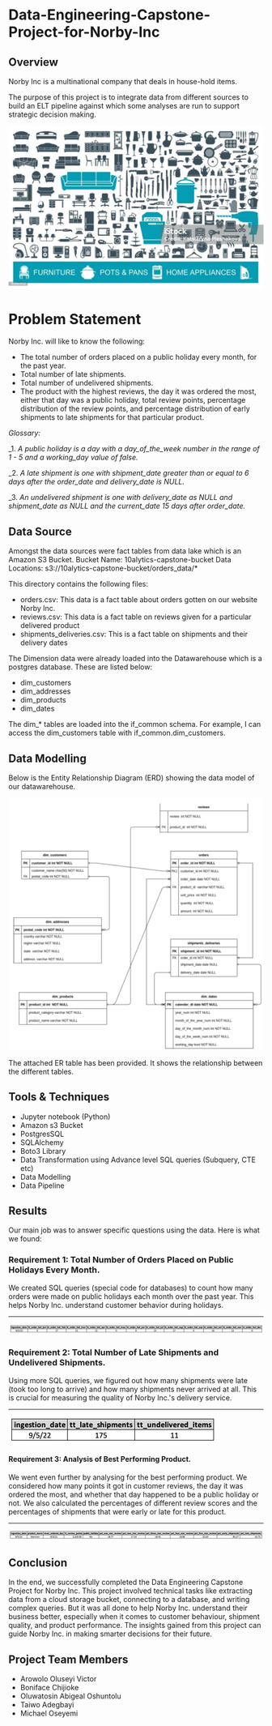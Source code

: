 # Data-Engineering-Capstone-Project-for-Norby-Inc

## Overview

Norby Inc is a multinational company that deals in house-hold items.

The purpose of this project is to integrate data from different sources to build an ELT pipeline against which some analyses are run to support strategic decision making.


![](introduction.jpeg)

# Problem Statement

Norby Inc. will like to know the following:

- The total number of orders placed on a public holiday every month, for the past year.
- Total number of late shipments.
- Total number of undelivered shipments.
- The product with the highest reviews, the day it was ordered the most, either that day was a public holiday, total review points, percentage distribution of the review points, and percentage distribution 
  of early shipments to late shipments for that particular product.

*_Glossary:_*

_1. _A public holiday is a day with a day_of_the_week number in the range of 1 - 5 and a working_day value of false._

_2. _A late shipment is one with shipment_date greater than or equal to 6 days after the order_date and delivery_date is NULL._

_3. _An undelivered shipment is one with delivery_date as NULL and shipment_date as NULL and the current_date 15 days after order_date._

## Data Source
Amongst the data sources were fact tables from data lake which is an Amazon S3 Bucket. Bucket Name: 10alytics-capstone-bucket Data Locations: s3://10alytics-capstone-bucket/orders_data/*

This directory contains the following files:

- orders.csv: This data is a fact table about orders gotten on our website Norby Inc.
- reviews.csv: This data is a fact table on reviews given for a particular delivered product
- shipments_deliveries.csv: This is a fact table on shipments and their delivery dates
  
The Dimension data were already loaded into the Datawarehouse which is a postgres database. These are listed below:

- dim_customers
- dim_addresses
- dim_products
- dim_dates

The dim_* tables are loaded into the if_common schema. For example, I can access the dim_customers table with if_common.dim_customers.


## Data Modelling
Below is the Entity Relationship Diagram (ERD) showing the data model of our datawarehouse.

![](model.png)

The attached ER table has been provided. It shows the relationship between the different tables.

## Tools & Techniques

- Jupyter notebook (Python)
- Amazon s3 Bucket
- PostgresSQL
- SQLAlchemy
- Boto3 Library
- Data Transformation using Advance level SQL queries (Subquery, CTE etc)
- Data Modelling
- Data Pipeline


## Results
Our main job was to answer specific questions using the data. Here is what we found:


### Requirement 1: Total Number of Orders Placed on Public Holidays Every Month.

We created SQL queries (special code for databases) to count how many orders were made on public holidays each month over the past year. This helps Norby Inc. understand customer behavior during holidays.

---
![](holiday_orders.png)

### Requirement 2: Total Number of Late Shipments and Undelivered Shipments.

Using more SQL queries, we figured out how many shipments were late (took too long to arrive) and how many shipments never arrived at all. This is crucial for measuring the quality of Norby Inc.'s delivery service.

---
![](aggregated_shipments.png)


#### Requirement 3: Analysis of Best Performing Product.

We went even further by analysing for the best performing product. We considered how many points it got in customer reviews, the day it was ordered the most, and whether that day happened to be a public holiday or not. We also calculated the percentages of different review scores and the percentages of shipments that were early or late for this product.

---
![](best_product.png)

## Conclusion
In the end, we successfully completed the Data Engineering Capstone Project for Norby Inc. This project involved technical tasks like extracting data from a cloud storage bucket, connecting to a database, and writing complex queries. But it was all done to help Norby Inc. understand their business better, especially when it comes to customer behaviour, shipment quality, and product performance. The insights gained from this project can guide Norby Inc. in making smarter decisions for their future.

## Project Team Members
- Arowolo Oluseyi Victor
- Boniface Chijioke
- Oluwatosin Abigeal Oshuntolu
- Taiwo Adegbayi
- Michael Oseyemi

